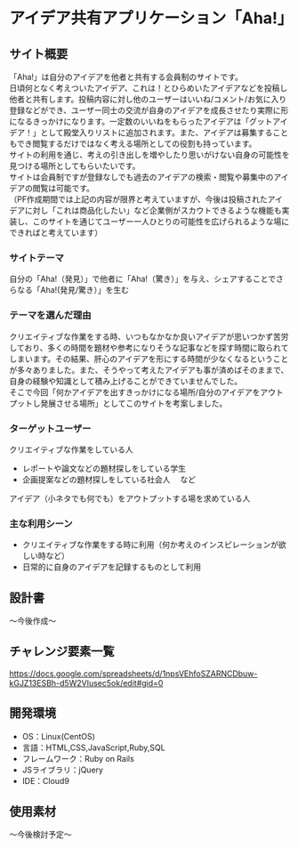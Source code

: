 # アイデア共有アプリケーション「Aha!」

## サイト概要
「Aha!」は自分のアイデアを他者と共有する会員制のサイトです。  
日頃何となく考えついたアイデア、これは！とひらめいたアイデアなどを投稿し他者と共有します。投稿内容に対し他のユーザーはいいね/コメント/お気に入り登録などができ、ユーザー同士の交流が自身のアイデアを成長させたり実際に形になるきっかけになります。一定数のいいねをもらったアイデアは「グットアイデア！」として殿堂入りリストに追加されます。また、アイデアは募集することもでき閲覧するだけではなく考える場所としての役割も持っています。  
サイトの利用を通じ、考えの引き出しを増やしたり思いがけない自身の可能性を見つける場所としてもらいたいです。  
サイトは会員制ですが登録なしでも過去のアイデアの検索・閲覧や募集中のアイデアの閲覧は可能です。  
（PF作成期間では上記の内容が限界と考えていますが、今後は投稿されたアイデアに対し「これは商品化したい」など企業側がスカウトできるような機能も実装し、このサイトを通じてユーザー一人ひとりの可能性を広げられるような場にできればと考えています）
  
### サイトテーマ
自分の「Aha!（発見）」で他者に「Aha!（驚き）」を与え、シェアすることでさらなる「Aha!(発見/驚き）」を生む
  
### テーマを選んだ理由
クリエイティブな作業をする時、いつもなかなか良いアイデアが思いつかず苦労しており、多くの時間を題材や参考になりそうな記事などを探す時間に取られてしまいます。その結果、肝心のアイデアを形にする時間が少なくなるということが多々ありました。また、そうやって考えたアイデアも事が済めばそのままで、自身の経験や知識として積み上げることができていませんでした。  
そこで今回「何かアイデアを出すきっかけになる場所/自分のアイデアをアウトプットし発展させる場所」としてこのサイトを考案しました。

### ターゲットユーザー
クリエイティブな作業をしている人
- レポートや論文などの題材探しをしている学生
- 企画提案などの題材探しをしている社会人　  など  

アイデア（小ネタでも何でも）をアウトプットする場を求めている人

### 主な利用シーン
- クリエイティブな作業をする時に利用（何か考えのインスピレーションが欲しい時など）
- 日常的に自身のアイデアを記録するものとして利用


## 設計書
〜今後作成〜


## チャレンジ要素一覧
<https://docs.google.com/spreadsheets/d/1npsVEhfoSZARNCDbuw-kGJZ13ESBh-d5W2VIusec5ok/edit#gid=0>


## 開発環境
- OS：Linux(CentOS)
- 言語：HTML,CSS,JavaScript,Ruby,SQL
- フレームワーク：Ruby on Rails
- JSライブラリ：jQuery
- IDE：Cloud9


## 使用素材
〜今後検討予定〜
